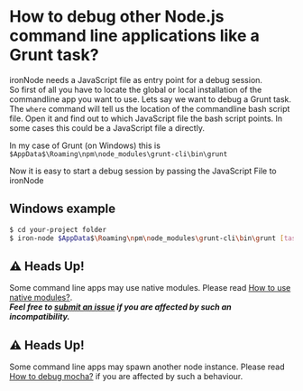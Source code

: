 # How to debug other Node.js command line applications like a Grunt task?

ironNode needs a JavaScript file as entry point for a debug session.  
So first of all you have to locate the global or local installation of the commandline app you want to use. Lets say we want to debug a Grunt task.  
The ```where``` command will tell us the location of the commandline bash script file. Open it and find out to which JavaScript file the bash script points. In some cases this could be a JavaScript file a directly.

In my case of Grunt (on Windows) this is ```$AppData$\Roaming\npm\node_modules\grunt-cli\bin\grunt```

Now it is easy to start a debug session by passing the JavaScript File to ironNode

## Windows example
```bash
$ cd your-project folder
$ iron-node $AppData$\Roaming\npm\node_modules\grunt-cli\bin\grunt [taskname]
```


## :warning: Heads Up!
Some command line apps may use native modules. Please read [How to use native modules?](/docs/NATIVE-MODULES.md).  
***Feel free to [submit an issue](https://github.com/s-a/iron-node/issues) if you are affected by such an incompatibility.***  


## :warning: Heads Up!
Some command line apps may spawn another node instance. Please read [How to debug mocha?](https://github.com/s-a/iron-node/issues/51#issuecomment-136277173) if you are affected by such a behaviour.